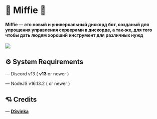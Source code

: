 # 🌸 Miffie 🌸
#### Miffie — это новый и универсальный дискорд бот, созданый для упрощения управления серверами в дискорде, а так-же, для того чтобы дать людям хороший инструмент для различных нужд

<div align="centre"><img src="https://media.discordapp.net/attachments/984299199967408163/994026105298223206/PicsArt_22-07-05_17-44-42-657.png"></div>

## ⚙️ System Requirements
— Discord v13 ( **v13** or newer )

— NodeJS v16.13.2 ( or newer )

## 💘 Credits
— [**DSvinka**](https://github.com/DSvinka)
